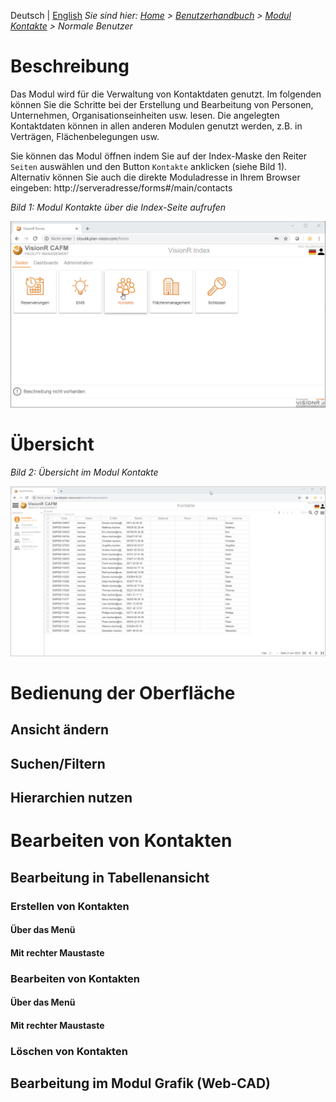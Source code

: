 <!-- TITLE: Modul "Kontakte" für normale Benutzer -->
<!-- SUBTITLE: Modul für die Verwaltung von Personen, Unternehmen, Gemenschaften, Organisationsstrukturen usw.-->

Deutsch | [English](/en/modules/contacts/user)
*Sie sind hier: [Home](/home) > [Benutzerhandbuch](/de/user-guide) > [Modul Kontakte](/de/modules/contacts) > Normale Benutzer*
# Beschreibung
Das Modul wird für die Verwaltung von Kontaktdaten genutzt. Im folgenden können Sie die Schritte bei der Erstellung und Bearbeitung von Personen, Unternehmen, Organisationseinheiten usw. lesen. Die angelegten Kontaktdaten können in allen anderen Modulen genutzt werden, z.B. in Verträgen, Flächenbelegungen usw. 

Sie können das Modul öffnen indem Sie auf der Index-Maske den Reiter `Seiten` auswählen und den Button `Kontakte` anklicken (siehe Bild 1). Alternativ können Sie auch die direkte Moduladresse in Ihrem Browser eingeben: http://serveradresse/forms#/main/contacts

*Bild 1: Modul Kontakte über die Index-Seite aufrufen*

![Modul Kontakte Benutzer](/uploads/kontakte/modul-kontakte-forms-seiten.jpg "Modul Kontakte Benutzer")

# Übersicht
*Bild 2: Übersicht im Modul Kontakte*

![Modul Kontakte Übersicht](/uploads/kontakte/modul-kontakte-forms-seiten-overview.jpg "Modul Kontakte Übersicht")
# Bedienung der Oberfläche
## Ansicht ändern
## Suchen/Filtern
## Hierarchien nutzen
# Bearbeiten von Kontakten
## Bearbeitung in Tabellenansicht
### Erstellen von Kontakten
#### Über das Menü
#### Mit rechter Maustaste
### Bearbeiten von Kontakten
#### Über das Menü
#### Mit rechter Maustaste
### Löschen von Kontakten
## Bearbeitung im Modul Grafik (Web-CAD)

